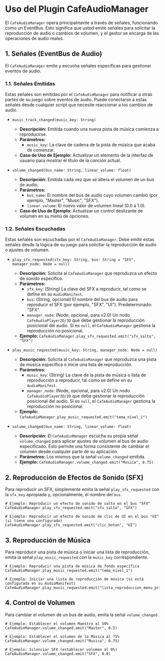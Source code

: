 # Uso del Plugin CafeAudioManager

El `CafeAudioManager` opera principalmente a través de señales, funcionando como un EventBus. Esto significa que usted emite señales para solicitar la reproducción de audio o cambios de volumen, y el gestor se encarga de las operaciones de audio reales.

## 1. Señales (EventBus de Audio)

El `CafeAudioManager` emite y escucha señales específicas para gestionar eventos de audio.

### 1.1. Señales Emitidas

Estas señales son emitidas por el `CafeAudioManager` para notificar a otras partes de su juego sobre eventos de audio. Puede conectarse a estas señales desde cualquier script que necesite reaccionar a los cambios de audio.

*   `music_track_changed(music_key: String)`
    *   **Descripción:** Emitida cuando una nueva pista de música comienza a reproducirse.
    *   **Parámetros:**
        *   `music_key`: La clave de cadena de la pista de música que acaba de comenzar.
    *   **Caso de Uso de Ejemplo:** Actualizar un elemento de la interfaz de usuario para mostrar el título de la canción actual.

*   `volume_changed(bus_name: String, linear_volume: float)`
    *   **Descripción:** Emitida cada vez que se altera el volumen de un bus de audio.
    *   **Parámetros:**
        *   `bus_name`: El nombre del bus de audio cuyo volumen cambió (por ejemplo, "Master", "Music", "SFX").
        *   `linear_volume`: El nuevo valor de volumen lineal (0.0 a 1.0).
    *   **Caso de Uso de Ejemplo:** Actualizar un control deslizante de volumen en su menú de opciones.

### 1.2. Señales Escuchadas

Estas señales son escuchadas por el `CafeAudioManager`. Debe emitir estas señales desde la lógica de su juego para solicitar la reproducción de audio o ajustes de volumen.

*   `play_sfx_requested(sfx_key: String, bus: String = "SFX", manager_node: Node = null)`
    *   **Descripción:** Solicita al `CafeAudioManager` que reproduzca un efecto de sonido específico.
    *   **Parámetros:**
        *   `sfx_key`: (String) La clave del SFX a reproducir, tal como se define en su `AudioManifest`.
        *   `bus`: (String, opcional) El nombre del bus de audio para reproducir el SFX (por ejemplo, "SFX", "UI"). Predeterminado: "SFX".
        *   `manager_node`: (Node, opcional, para v2.0) Un nodo `CafeAudioPlayer2D/3D` que debe gestionar la reproducción posicional del audio. Si es `null`, el `CafeAudioManager` gestiona la reproducción no posicional.
    *   **Ejemplo:** `CafeAudioManager.play_sfx_requested.emit("sfx_salto", "SFX")`

*   `play_music_requested(music_key: String, manager_node: Node = null)`
    *   **Descripción:** Solicita al `CafeAudioManager` que reproduzca una pista de música específica o inicie una lista de reproducción.
    *   **Parámetros:**
        *   `music_key`: (String) La clave de la pista de música o lista de reproducción a reproducir, tal como se define en su `AudioManifest`.
        *   `manager_node`: (Node, opcional, para v2.0) Un nodo `CafeAudioPlayer2D/3D` que debe gestionar la reproducción posicional del audio. Si es `null`, el `CafeAudioManager` gestiona la reproducción no posicional.
    *   **Ejemplo:** `CafeAudioManager.play_music_requested.emit("tema_nivel_1")`

*   `volume_changed(bus_name: String, linear_volume: float)`
    *   **Descripción:** El `CafeAudioManager` escucha su propia señal `volume_changed` para aplicar ajustes de volumen al bus de audio especificado. Esto permite una forma consistente de cambiar el volumen desde cualquier parte de su aplicación.
    *   **Parámetros:** Los mismos que la señal `volume_changed` emitida.
    *   **Ejemplo:** `CafeAudioManager.volume_changed.emit("Musica", 0.75)`

## 2. Reproducción de Efectos de Sonido (SFX)

Para reproducir un SFX, simplemente emita la señal `play_sfx_requested` con la `sfx_key` apropiada y, opcionalmente, el nombre del `bus`.

```gdscript
# Ejemplo: Reproducir un efecto de sonido de salto en el bus "SFX"
CafeAudioManager.play_sfx_requested.emit("sfx_salto", "SFX")

# Ejemplo: Reproducir un efecto de sonido de clic de UI en el bus "UI" (si tiene uno configurado)
CafeAudioManager.play_sfx_requested.emit("clic_boton", "UI")
```

## 3. Reproducción de Música

Para reproducir una pista de música o iniciar una lista de reproducción, emita la señal `play_music_requested` con la `music_key` correspondiente.

```gdscript
# Ejemplo: Reproducir una pista de música de fondo específica
CafeAudioManager.play_music_requested.emit("tema_nivel_1")

# Ejemplo: Iniciar una lista de reproducción de música (si está configurada en su AudioManifest)
CafeAudioManager.play_music_requested.emit("lista_reproduccion_menu_principal")
```

## 4. Control de Volumen

Para cambiar el volumen de un bus de audio, emita la señal `volume_changed`.

```gdscript
# Ejemplo: Establecer el volumen Maestro al 50%
CafeAudioManager.volume_changed.emit("Master", 0.5)

# Ejemplo: Establecer el volumen de la Música al 75%
CafeAudioManager.volume_changed.emit("Musica", 0.75)

# Ejemplo: Silenciar SFX (establecer volumen al 0%)
CafeAudioManager.volume_changed.emit("SFX", 0.0)
```